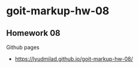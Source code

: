 # goit-markup-hw-08

## Homework 08

Github pages
- https://lyudmilad.github.io/goit-markup-hw-08/


